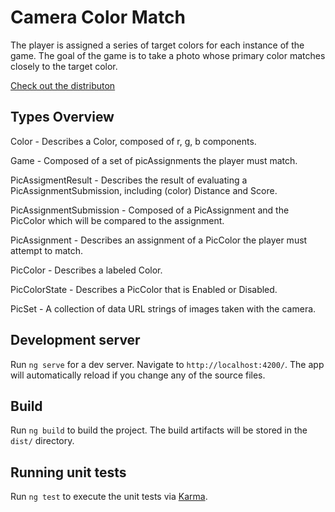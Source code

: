 # Camera Color Match

The player is assigned a series of target colors for each instance of the game. The goal of the game is to take a photo whose
primary color matches closely to the target color.

[Check out the distributon](https://pawooten.github.io/ng-camera-game-dist/)

## Types Overview

Color - Describes a Color, composed of r, g, b components.

Game - Composed of a set of picAssignments the player must match.

PicAssigmentResult - Describes the result of evaluating a PicAssignmentSubmission, including (color) Distance and Score.

PicAssignmentSubmission - Composed of a PicAssignment and the PicColor which will be compared to the assignment.

PicAssignment - Describes an assignment of a PicColor the player must attempt to match.

PicColor - Describes a labeled Color.

PicColorState -  Describes a PicColor that is Enabled or Disabled.

PicSet - A collection of data URL strings of images taken with the camera.

## Development server

Run `ng serve` for a dev server. Navigate to `http://localhost:4200/`. The app will automatically reload if you change any of the source files.

## Build

Run `ng build` to build the project. The build artifacts will be stored in the `dist/` directory.

## Running unit tests

Run `ng test` to execute the unit tests via [Karma](https://karma-runner.github.io).
